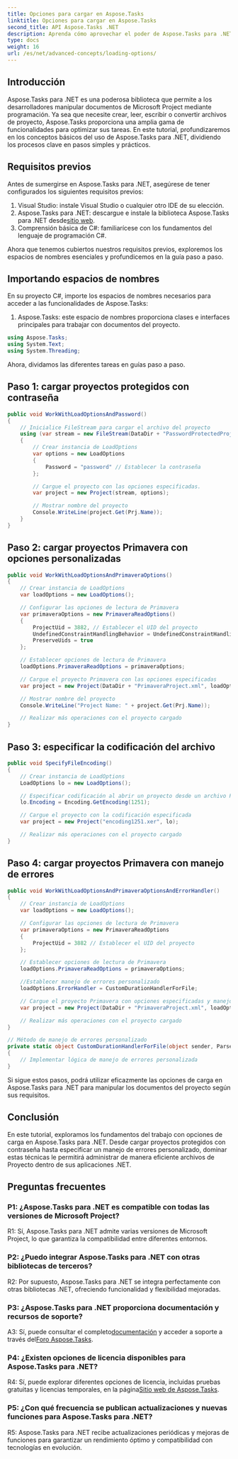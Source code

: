 ```yaml
---
title: Opciones para cargar en Aspose.Tasks
linktitle: Opciones para cargar en Aspose.Tasks
second_title: API Aspose.Tasks .NET
description: Aprenda cómo aprovechar el poder de Aspose.Tasks para .NET para administrar de manera eficiente documentos de Microsoft Project con una guía paso a paso.
type: docs
weight: 16
url: /es/net/advanced-concepts/loading-options/
---
```

## Introducción

Aspose.Tasks para .NET es una poderosa biblioteca que permite a los desarrolladores manipular documentos de Microsoft Project mediante programación. Ya sea que necesite crear, leer, escribir o convertir archivos de proyecto, Aspose.Tasks proporciona una amplia gama de funcionalidades para optimizar sus tareas. En este tutorial, profundizaremos en los conceptos básicos del uso de Aspose.Tasks para .NET, dividiendo los procesos clave en pasos simples y prácticos.

## Requisitos previos

Antes de sumergirse en Aspose.Tasks para .NET, asegúrese de tener configurados los siguientes requisitos previos:

1. Visual Studio: instale Visual Studio o cualquier otro IDE de su elección.
2.  Aspose.Tasks para .NET: descargue e instale la biblioteca Aspose.Tasks para .NET desde[sitio web](https://releases.aspose.com/tasks/net/).
3. Comprensión básica de C#: familiarícese con los fundamentos del lenguaje de programación C#.

Ahora que tenemos cubiertos nuestros requisitos previos, exploremos los espacios de nombres esenciales y profundicemos en la guía paso a paso.

## Importando espacios de nombres

En su proyecto C#, importe los espacios de nombres necesarios para acceder a las funcionalidades de Aspose.Tasks:

1. Aspose.Tasks: este espacio de nombres proporciona clases e interfaces principales para trabajar con documentos del proyecto.

```csharp
using Aspose.Tasks;
using System.Text;
using System.Threading;
```

Ahora, dividamos las diferentes tareas en guías paso a paso.

## Paso 1: cargar proyectos protegidos con contraseña

```csharp
public void WorkWithLoadOptionsAndPassword()
{
    // Inicialice FileStream para cargar el archivo del proyecto
    using (var stream = new FileStream(DataDir + "PasswordProtectedProject.mpp", FileMode.Open))
    {
        // Crear instancia de LoadOptions
        var options = new LoadOptions
        {
            Password = "password" // Establecer la contraseña
        };

        // Cargue el proyecto con las opciones especificadas.
        var project = new Project(stream, options);

        // Mostrar nombre del proyecto
        Console.WriteLine(project.Get(Prj.Name));
    }
}
```

## Paso 2: cargar proyectos Primavera con opciones personalizadas

```csharp
public void WorkWithLoadOptionsAndPrimaveraOptions()
{
    // Crear instancia de LoadOptions
    var loadOptions = new LoadOptions();

    // Configurar las opciones de lectura de Primavera
    var primaveraOptions = new PrimaveraReadOptions()
    {
        ProjectUid = 3882, // Establecer el UID del proyecto
        UndefinedConstraintHandlingBehavior = UndefinedConstraintHandlingBehavior.None,
        PreserveUids = true
    };

    // Establecer opciones de lectura de Primavera
    loadOptions.PrimaveraReadOptions = primaveraOptions;

    // Cargue el proyecto Primavera con las opciones especificadas
    var project = new Project(DataDir + "PrimaveraProject.xml", loadOptions);

    // Mostrar nombre del proyecto
    Console.WriteLine("Project Name: " + project.Get(Prj.Name));

    // Realizar más operaciones con el proyecto cargado
}
```

## Paso 3: especificar la codificación del archivo

```csharp
public void SpecifyFileEncoding()
{
    // Crear instancia de LoadOptions
    LoadOptions lo = new LoadOptions();

    // Especificar codificación al abrir un proyecto desde un archivo Primavera XER
    lo.Encoding = Encoding.GetEncoding(1251);

    // Cargue el proyecto con la codificación especificada
    var project = new Project("encoding1251.xer", lo);

    // Realizar más operaciones con el proyecto cargado
}
```

## Paso 4: cargar proyectos Primavera con manejo de errores

```csharp
public void WorkWithLoadOptionsAndPrimaveraOptionsAndErrorHandler()
{
    // Crear instancia de LoadOptions
    var loadOptions = new LoadOptions();

    // Configurar las opciones de lectura de Primavera
    var primaveraOptions = new PrimaveraReadOptions
    {
        ProjectUid = 3882 // Establecer el UID del proyecto
    };

    // Establecer opciones de lectura de Primavera
    loadOptions.PrimaveraReadOptions = primaveraOptions;

    //Establecer manejo de errores personalizado
    loadOptions.ErrorHandler = CustomDurationHandlerForFile;

    // Cargue el proyecto Primavera con opciones especificadas y manejo de errores.
    var project = new Project(DataDir + "PrimaveraProject.xml", loadOptions);

    // Realizar más operaciones con el proyecto cargado
}

// Método de manejo de errores personalizado
private static object CustomDurationHandlerForFile(object sender, ParseErrorArgs args)
{
    // Implementar lógica de manejo de errores personalizada
}
```

Si sigue estos pasos, podrá utilizar eficazmente las opciones de carga en Aspose.Tasks para .NET para manipular los documentos del proyecto según sus requisitos.

## Conclusión

En este tutorial, exploramos los fundamentos del trabajo con opciones de carga en Aspose.Tasks para .NET. Desde cargar proyectos protegidos con contraseña hasta especificar un manejo de errores personalizado, dominar estas técnicas le permitirá administrar de manera eficiente archivos de Proyecto dentro de sus aplicaciones .NET.

## Preguntas frecuentes

### P1: ¿Aspose.Tasks para .NET es compatible con todas las versiones de Microsoft Project?

R1: Sí, Aspose.Tasks para .NET admite varias versiones de Microsoft Project, lo que garantiza la compatibilidad entre diferentes entornos.

### P2: ¿Puedo integrar Aspose.Tasks para .NET con otras bibliotecas de terceros?

R2: Por supuesto, Aspose.Tasks para .NET se integra perfectamente con otras bibliotecas .NET, ofreciendo funcionalidad y flexibilidad mejoradas.

### P3: ¿Aspose.Tasks para .NET proporciona documentación y recursos de soporte?

 A3: Sí, puede consultar el completo[documentación](https://reference.aspose.com/tasks/net/) y acceder a soporte a través del[Foro Aspose.Tasks](https://forum.aspose.com/c/tasks/15).

### P4: ¿Existen opciones de licencia disponibles para Aspose.Tasks para .NET?

 R4: Sí, puede explorar diferentes opciones de licencia, incluidas pruebas gratuitas y licencias temporales, en la página[Sitio web de Aspose.Tasks](https://purchase.aspose.com/buy).

### P5: ¿Con qué frecuencia se publican actualizaciones y nuevas funciones para Aspose.Tasks para .NET?

R5: Aspose.Tasks para .NET recibe actualizaciones periódicas y mejoras de funciones para garantizar un rendimiento óptimo y compatibilidad con tecnologías en evolución.